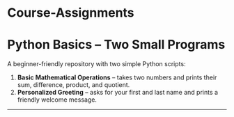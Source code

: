 # Course-Assignments
# Python Basics – Two Small Programs

A beginner-friendly repository with two simple Python scripts:

1) **Basic Mathematical Operations** – takes two numbers and prints their sum, difference, product, and quotient.  
2) **Personalized Greeting** – asks for your first and last name and prints a friendly welcome message.

---

